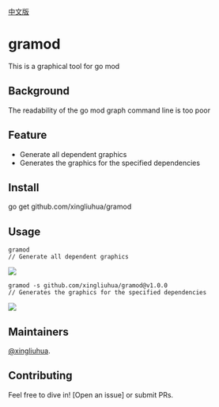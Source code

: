 [中文版](https://github.com/xingliuhua/gramod/blob/master/README.cn.md)
# gramod


This is a graphical tool for go mod
## Background

The readability of the go mod graph command line is too poor
## Feature
* Generate all dependent graphics
* Generates the graphics for the specified dependencies
## Install
go get github.com/xingliuhua/gramod
## Usage
```text
gramod
// Generate all dependent graphics
```
![](https://github.com/xingliuhua/gramod/blob/master/gramod_eg1.png)

```text
gramod -s github.com/xingliuhua/gramod@v1.0.0
// Generates the graphics for the specified dependencies
```
![](https://github.com/xingliuhua/gramod/blob/master/gramod_eg2.png)

## Maintainers

[@xingliuhua](https://github.com/xingliuhua).

## Contributing

Feel free to dive in! [Open an issue] or submit PRs.
